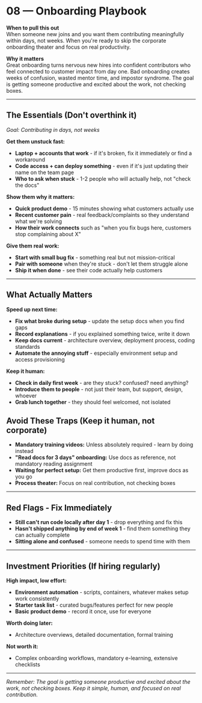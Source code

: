 # 08 — Onboarding Playbook

**When to pull this out**  
When someone new joins and you want them contributing meaningfully within days, not weeks. When you're ready to skip the corporate onboarding theater and focus on real productivity.

**Why it matters**  
Great onboarding turns nervous new hires into confident contributors who feel connected to customer impact from day one. Bad onboarding creates weeks of confusion, wasted mentor time, and impostor syndrome. The goal is getting someone productive and excited about the work, not checking boxes.

---

## The Essentials (Don't overthink it)

*Goal: Contributing in days, not weeks*

**Get them unstuck fast:**
- **Laptop + accounts that work** - if it's broken, fix it immediately or find a workaround
- **Code access + can deploy something** - even if it's just updating their name on the team page
- **Who to ask when stuck** - 1-2 people who will actually help, not "check the docs"

**Show them why it matters:**
- **Quick product demo** - 15 minutes showing what customers actually use
- **Recent customer pain** - real feedback/complaints so they understand what we're solving
- **How their work connects** such as "when you fix bugs here, customers stop complaining about X"

**Give them real work:**
- **Start with small bug fix** - something real but not mission-critical
- **Pair with someone** when they're stuck - don't let them struggle alone
- **Ship it when done** - see their code actually help customers

---

## What Actually Matters

**Speed up next time:**
- **Fix what broke during setup** - update the setup docs when you find gaps
- **Record explanations** - if you explained something twice, write it down
- **Keep docs current** - architecture overview, deployment process, coding standards
- **Automate the annoying stuff** - especially environment setup and access provisioning

**Keep it human:**
- **Check in daily first week** - are they stuck? confused? need anything?
- **Introduce them to people** - not just their team, but support, design, whoever
- **Grab lunch together** - they should feel welcomed, not isolated

## Avoid These Traps (Keep it human, not corporate)

- **Mandatory training videos:** Unless absolutely required - learn by doing instead
- **"Read docs for 3 days" onboarding:** Use docs as reference, not mandatory reading assignment  
- **Waiting for perfect setup:** Get them productive first, improve docs as you go
- **Process theater:** Focus on real contribution, not checking boxes

---

## Red Flags - Fix Immediately

- **Still can't run code locally after day 1** - drop everything and fix this
- **Hasn't shipped anything by end of week 1** - find them something they can actually complete
- **Sitting alone and confused** - someone needs to spend time with them

---

## Investment Priorities (If hiring regularly)

**High impact, low effort:**
- **Environment automation** - scripts, containers, whatever makes setup work consistently
- **Starter task list** - curated bugs/features perfect for new people
- **Basic product demo** - record it once, use for everyone

**Worth doing later:**
- Architecture overviews, detailed documentation, formal training

**Not worth it:**
- Complex onboarding workflows, mandatory e-learning, extensive checklists

---

*Remember: The goal is getting someone productive and excited about the work, not checking boxes. Keep it simple, human, and focused on real contribution.*
